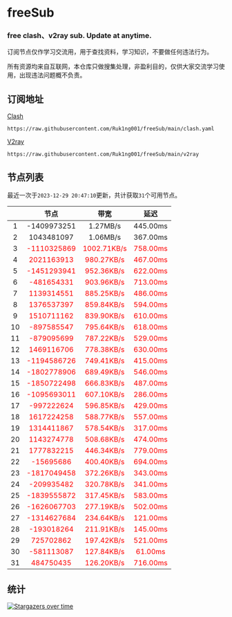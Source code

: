 # freeSub
### free clash、v2ray sub. Update at anytime.

订阅节点仅作学习交流用，用于查找资料，学习知识，不要做任何违法行为。

所有资源均来自互联网，本仓库只做搜集处理，非盈利目的，仅供大家交流学习使用，出现违法问题概不负责。

## 订阅地址
[Clash](https://raw.githubusercontent.com/Ruk1ng001/freeSub/main/clash.yaml)
```
https://raw.githubusercontent.com/Ruk1ng001/freeSub/main/clash.yaml
```
[V2ray](https://raw.githubusercontent.com/Ruk1ng001/freeSub/main/v2ray)
```
https://raw.githubusercontent.com/Ruk1ng001/freeSub/main/v2ray
```

## 节点列表

最近一次于`2023-12-29 20:47:10`更新，共计获取`31`个可用节点。

|  | 节点 | 带宽 | 延迟 |
|:-:|:--:|:--:|:--:|
 | 1 | -1409973251 | 1.27MB/s | 445.00ms |
 | 2 | 1043481097 | 1.06MB/s | 367.00ms |
 | 3 | <font color=red>-1110325869</font> | <font color=red>1002.71KB/s</font> | <font color=red>758.00ms</font> |
 | 4 | <font color=red>2021163913</font> | <font color=red>980.27KB/s</font> | <font color=red>467.00ms</font> |
 | 5 | <font color=red>-1451293941</font> | <font color=red>952.36KB/s</font> | <font color=red>622.00ms</font> |
 | 6 | <font color=red>-481654331</font> | <font color=red>903.96KB/s</font> | <font color=red>713.00ms</font> |
 | 7 | <font color=red>1139314551</font> | <font color=red>885.25KB/s</font> | <font color=red>486.00ms</font> |
 | 8 | <font color=red>1376537397</font> | <font color=red>859.84KB/s</font> | <font color=red>594.00ms</font> |
 | 9 | <font color=red>1510711162</font> | <font color=red>839.90KB/s</font> | <font color=red>610.00ms</font> |
 | 10 | <font color=red>-897585547</font> | <font color=red>795.64KB/s</font> | <font color=red>618.00ms</font> |
 | 11 | <font color=red>-879095699</font> | <font color=red>787.22KB/s</font> | <font color=red>529.00ms</font> |
 | 12 | <font color=red>1469116706</font> | <font color=red>778.38KB/s</font> | <font color=red>630.00ms</font> |
 | 13 | <font color=red>-1194586726</font> | <font color=red>749.41KB/s</font> | <font color=red>415.00ms</font> |
 | 14 | <font color=red>-1802778906</font> | <font color=red>689.49KB/s</font> | <font color=red>546.00ms</font> |
 | 15 | <font color=red>-1850722498</font> | <font color=red>666.83KB/s</font> | <font color=red>487.00ms</font> |
 | 16 | <font color=red>-1095693011</font> | <font color=red>607.10KB/s</font> | <font color=red>286.00ms</font> |
 | 17 | <font color=red>-997222624</font> | <font color=red>596.85KB/s</font> | <font color=red>429.00ms</font> |
 | 18 | <font color=red>1617224258</font> | <font color=red>588.77KB/s</font> | <font color=red>557.00ms</font> |
 | 19 | <font color=red>1314411867</font> | <font color=red>578.54KB/s</font> | <font color=red>317.00ms</font> |
 | 20 | <font color=red>1143274778</font> | <font color=red>508.68KB/s</font> | <font color=red>474.00ms</font> |
 | 21 | <font color=red>1777832215</font> | <font color=red>446.34KB/s</font> | <font color=red>779.00ms</font> |
 | 22 | <font color=red>-15695686</font> | <font color=red>400.40KB/s</font> | <font color=red>694.00ms</font> |
 | 23 | <font color=red>-1817049458</font> | <font color=red>372.26KB/s</font> | <font color=red>343.00ms</font> |
 | 24 | <font color=red>-209935482</font> | <font color=red>320.78KB/s</font> | <font color=red>341.00ms</font> |
 | 25 | <font color=red>-1839555872</font> | <font color=red>317.45KB/s</font> | <font color=red>583.00ms</font> |
 | 26 | <font color=red>-1626067703</font> | <font color=red>277.19KB/s</font> | <font color=red>502.00ms</font> |
 | 27 | <font color=red>-1314627684</font> | <font color=red>234.64KB/s</font> | <font color=red>121.00ms</font> |
 | 28 | <font color=red>-193018264</font> | <font color=red>211.91KB/s</font> | <font color=red>145.00ms</font> |
 | 29 | <font color=red>725702862</font> | <font color=red>197.42KB/s</font> | <font color=red>521.00ms</font> |
 | 30 | <font color=red>-581113087</font> | <font color=red>127.84KB/s</font> | <font color=red>61.00ms</font> |
 | 31 | <font color=red>484750435</font> | <font color=red>126.20KB/s</font> | <font color=red>716.00ms</font> |


## 统计

[![Stargazers over time](https://starchart.cc/Ruk1ng001/freeSub.svg)](https://starchart.cc/Ruk1ng001/freeSub)